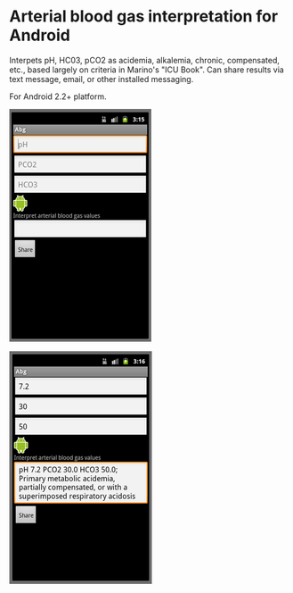 Arterial blood gas interpretation for Android
=============================================

Interpets pH, HC03, pCO2 as acidemia, alkalemia, chronic, compensated, etc., based largely on criteria in Marino's "ICU Book". Can share results via text message, email, or other installed messaging.

For Android 2.2+ platform.

![ABG for Android example](screenshot.png)

![ABG for Android example](screenshot2.png)


